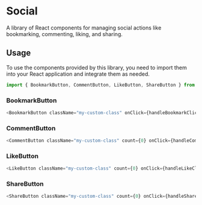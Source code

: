 # Social

A library of React components for managing social actions like bookmarking, commenting, liking, and sharing.

## Usage
To use the components provided by this library, you need to import them into your React application and integrate them as needed.
```javascript
import { BookmarkButton, CommentButton, LikeButton, ShareButton } from '@sswahn/social'
```

### BookmarkButton
```javascript
<BookmarkButton className="my-custom-class" onClick={handleBookmarkClick} />
```  

### CommentButton
```javascript
<CommentButton className="my-custom-class" count={0} onClick={handleCommentClick} />
```  

### LikeButton
```javascript
<LikeButton className="my-custom-class" count={0} onClick={handleLikeClick} />
```  

### ShareButton
```javascript
<ShareButton className="my-custom-class" count={0} onClick={handleShareClick} />
```

